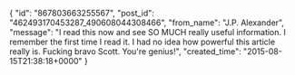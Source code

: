  {
   "id": "867803663255567",
   "post_id": "462493170453287_490608044308466",
   "from_name": "J.P. Alexander",
   "message": "I read this now and see SO MUCH really useful information. I remember the first time I read it. I had no idea how powerful this article really is. Fucking bravo Scott. You're genius!",
   "created_time": "2015-08-15T21:38:18+0000"
 }
